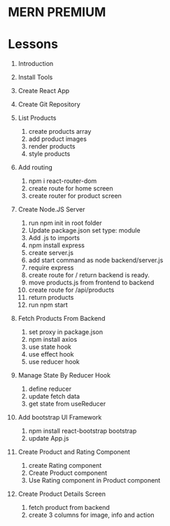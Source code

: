 # MERN PREMIUM

# Lessons
1. Introduction
2. Install Tools
3. Create React App
4. Create Git Repository

5. List Products
    1. create products array
    2. add product images
    3. render products
    4. style products

6. Add routing
    1. npm i react-router-dom
    2. create route for home screen
    3. create router for product screen

7. Create Node.JS Server
    1. run npm init in root folder
    2. Update package.json set type: module
    3. Add .js to imports
    4. npm install express
    5. create server.js
    6. add start command as node backend/server.js
    7. require express
    8. create route for / return backend is ready.
    9. move products.js from frontend to backend
    10. create route for /api/products
    11. return products
    12. run npm start

8. Fetch Products From Backend
    1. set proxy in package.json
    2. npm install axios
    3. use state hook
    4. use effect hook
    5. use reducer hook

9. Manage State By Reducer Hook
    1. define reducer
    2. update fetch data
    3. get state from useReducer

10. Add bootstrap UI Framework
    1. npm install react-bootstrap bootstrap
    2. update App.js

11. Create Product and Rating Component
    1. create Rating component
    2. Create Product component
    3. Use Rating component in Product component

12. Create Product Details Screen
    1. fetch product from backend
    2. create 3 columns for image, info and action